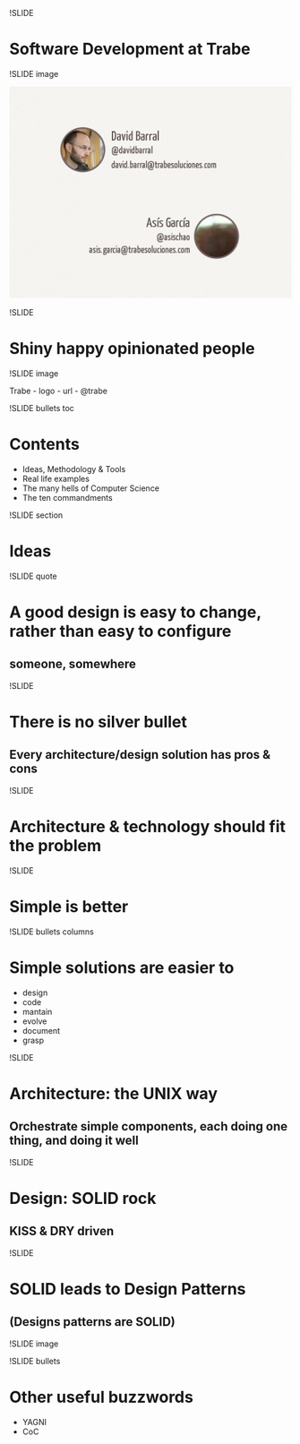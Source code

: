 !SLIDE

# Software Development at Trabe

!SLIDE image

![Who we are](who_we_are.png)

!SLIDE

# Shiny happy opinionated people

!SLIDE image

Trabe - logo - url - @trabe

<!--
  pic -> trabe navidad. Men at work!

  a qué nos dedicamos, qué hacemos para quién, tecnologías, etc.
  Java + Rails
-->

!SLIDE bullets toc

# Contents

* Ideas, Methodology & Tools
* Real life examples
* The many hells of Computer Science
* The ten commandments

!SLIDE section

# Ideas

!SLIDE quote

# A good design is easy to change, rather than easy to configure
## someone, somewhere

!SLIDE

# There is no silver bullet

## Every architecture/design solution has pros & cons

!SLIDE

# Architecture & technology should fit the problem

!SLIDE

# Simple is better

!SLIDE bullets columns

# Simple solutions are easier to

* design
* code
* mantain
* evolve
* document
* grasp

!SLIDE

# Architecture: the UNIX way

## Orchestrate simple components, each doing one thing, and doing it well

!SLIDE

# Design: SOLID rock

## KISS & DRY driven

!SLIDE

# SOLID leads to Design Patterns
## (Designs patterns are SOLID)

!SLIDE image

<!-- Be OO my friend -->


!SLIDE bullets

# Other useful buzzwords

* YAGNI
* CoC

<!-- Ejemplo de CoC un fichero de configuracion de Struts o algo similar :D-->
